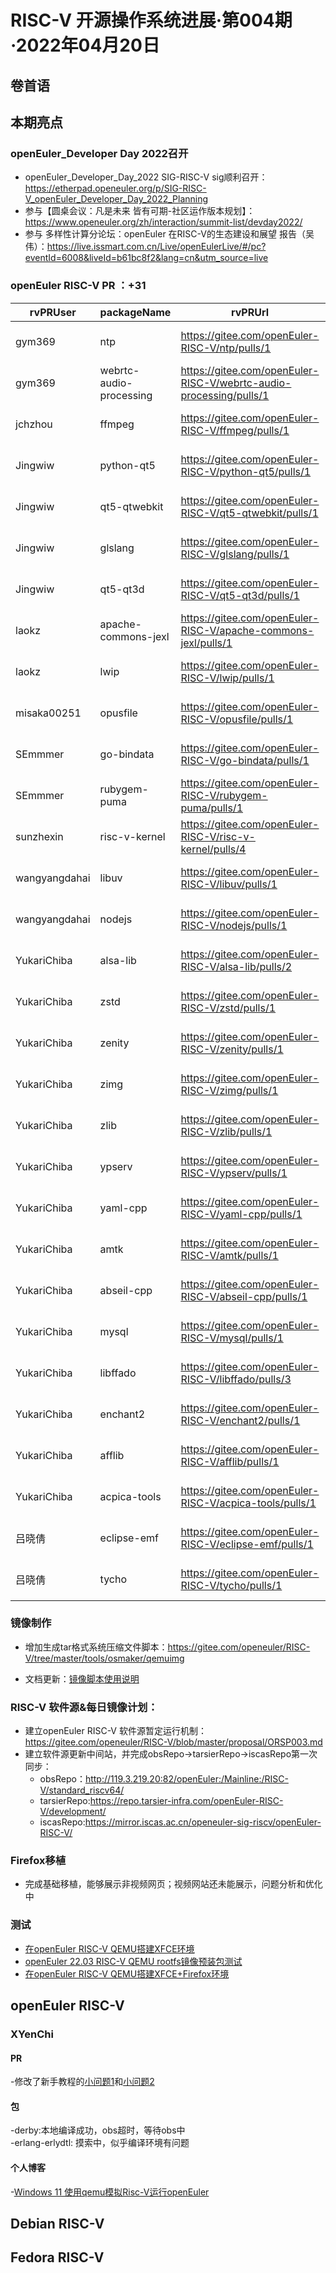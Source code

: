 # RISC-V 开源操作系统进展·第004期·2022年04月20日

## 卷首语

## 本期亮点

### openEuler_Developer Day 2022召开

- openEuler_Developer_Day_2022  SIG-RISC-V sig顺利召开：https://etherpad.openeuler.org/p/SIG-RISC-V_openEuler_Developer_Day_2022_Planning 
- 参与【圆桌会议：凡是未来 皆有可期-社区运作版本规划】：https://www.openeuler.org/zh/interaction/summit-list/devday2022/
- 参与 多样性计算分论坛：openEuler 在RISC-V的生态建设和展望 报告（吴伟）：https://live.issmart.com.cn/Live/openEulerLive/#/pc?eventId=6008&liveId=b61bc8f2&lang=cn&utm_source=live

### openEuler RISC-V PR ：+31

| rvPRUser      | packageName             | rvPRUrl                                                      | rvPRStatus | created_at          |
| ------------- | ----------------------- | ------------------------------------------------------------ | ---------- | ------------------- |
| gym369        | ntp                     | https://gitee.com/openEuler-RISC-V/ntp/pulls/1               | open       | 2022-04-16 23:04:58 |
| gym369        | webrtc-audio-processing | https://gitee.com/openEuler-RISC-V/webrtc-audio-processing/pulls/1 | merged     | 2022-04-11 00:25:07 |
| jchzhou       | ffmpeg                  | https://gitee.com/openEuler-RISC-V/ffmpeg/pulls/1            | merged     | 2022-04-19 11:53:05 |
| Jingwiw       | python-qt5              | https://gitee.com/openEuler-RISC-V/python-qt5/pulls/1        | merged     | 2022-04-18 01:22:08 |
| Jingwiw       | qt5-qtwebkit            | https://gitee.com/openEuler-RISC-V/qt5-qtwebkit/pulls/1      | open       | 2022-04-17 15:08:33 |
| Jingwiw       | glslang                 | https://gitee.com/openEuler-RISC-V/glslang/pulls/1           | merged     | 2022-04-15 20:43:30 |
| Jingwiw       | qt5-qt3d                | https://gitee.com/openEuler-RISC-V/qt5-qt3d/pulls/1          | merged     | 2022-04-08 22:15:00 |
| laokz         | apache-commons-jexl     | https://gitee.com/openEuler-RISC-V/apache-commons-jexl/pulls/1 | merged     | 2022-04-15 22:42:09 |
| laokz         | lwip                    | https://gitee.com/openEuler-RISC-V/lwip/pulls/1              | merged     | 2022-04-13 14:05:59 |
| misaka00251   | opusfile                | https://gitee.com/openEuler-RISC-V/opusfile/pulls/1          | merged     | 2022-04-07 21:57:29 |
| SEmmmer       | go-bindata              | https://gitee.com/openEuler-RISC-V/go-bindata/pulls/1        | merged     | 2022-04-15 13:31:43 |
| SEmmmer       | rubygem-puma            | https://gitee.com/openEuler-RISC-V/rubygem-puma/pulls/1      | merged     | 2022-04-10 11:38:58 |
| sunzhexin     | risc-v-kernel           | https://gitee.com/openEuler-RISC-V/risc-v-kernel/pulls/4     | merged     | 2022-04-07 16:36:49 |
| wangyangdahai | libuv                   | https://gitee.com/openEuler-RISC-V/libuv/pulls/1             | merged     | 2022-04-08 12:25:37 |
| wangyangdahai | nodejs                  | https://gitee.com/openEuler-RISC-V/nodejs/pulls/1            | merged     | 2022-04-08 10:44:05 |
| YukariChiba   | alsa-lib                | https://gitee.com/openEuler-RISC-V/alsa-lib/pulls/2          | open       | 2022-04-19 15:17:10 |
| YukariChiba   | zstd                    | https://gitee.com/openEuler-RISC-V/zstd/pulls/1              | open       | 2022-04-15 13:04:38 |
| YukariChiba   | zenity                  | https://gitee.com/openEuler-RISC-V/zenity/pulls/1            | merged     | 2022-04-15 12:19:14 |
| YukariChiba   | zimg                    | https://gitee.com/openEuler-RISC-V/zimg/pulls/1              | merged     | 2022-04-15 12:18:15 |
| YukariChiba   | zlib                    | https://gitee.com/openEuler-RISC-V/zlib/pulls/1              | open       | 2022-04-15 12:17:00 |
| YukariChiba   | ypserv                  | https://gitee.com/openEuler-RISC-V/ypserv/pulls/1            | merged     | 2022-04-15 12:09:00 |
| YukariChiba   | yaml-cpp                | https://gitee.com/openEuler-RISC-V/yaml-cpp/pulls/1          | open       | 2022-04-15 12:08:15 |
| YukariChiba   | amtk                    | https://gitee.com/openEuler-RISC-V/amtk/pulls/1              | open       | 2022-04-15 12:07:30 |
| YukariChiba   | abseil-cpp              | https://gitee.com/openEuler-RISC-V/abseil-cpp/pulls/1        | open       | 2022-04-15 12:05:20 |
| YukariChiba   | mysql                   | https://gitee.com/openEuler-RISC-V/mysql/pulls/1             | merged     | 2022-04-14 04:47:04 |
| YukariChiba   | libffado                | https://gitee.com/openEuler-RISC-V/libffado/pulls/3          | merged     | 2022-04-14 03:10:47 |
| YukariChiba   | enchant2                | https://gitee.com/openEuler-RISC-V/enchant2/pulls/1          | merged     | 2022-04-14 03:01:50 |
| YukariChiba   | afflib                  | https://gitee.com/openEuler-RISC-V/afflib/pulls/1            | merged     | 2022-04-13 18:14:29 |
| YukariChiba   | acpica-tools            | https://gitee.com/openEuler-RISC-V/acpica-tools/pulls/1      | merged     | 2022-04-13 16:25:27 |
| 吕晓倩        | eclipse-emf             | https://gitee.com/openEuler-RISC-V/eclipse-emf/pulls/1       | merged     | 2022-04-07 13:48:17 |
| 吕晓倩        | tycho                   | https://gitee.com/openEuler-RISC-V/tycho/pulls/1             | open       | 2022-04-07 10:20:00 |



### 镜像制作

- 增加生成tar格式系统压缩文件脚本：https://gitee.com/openeuler/RISC-V/tree/master/tools/osmaker/qemuimg

- 文档更新：[镜像脚本使用说明](https://gitee.com/openeuler/RISC-V/blob/master/tools/osmaker/qemuimg/README.md)

### RISC-V 软件源&每日镜像计划：
- 建立openEuler RISC-V 软件源暂定运行机制：https://gitee.com/openeuler/RISC-V/blob/master/proposal/ORSP003.md 
- 建立软件源更新中间站，并完成obsRepo→tarsierRepo→iscasRepo第一次同步：
  - obsRepo：http://119.3.219.20:82/openEuler:/Mainline:/RISC-V/standard_riscv64/ 
  - tarsierRepo:https://repo.tarsier-infra.com/openEuler-RISC-V/development/ 
  - iscasRepo:https://mirror.iscas.ac.cn/openeuler-sig-riscv/openEuler-RISC-V/ 


### Firefox移植
- 完成基础移植，能够展示非视频网页；视频网站还未能展示，问题分析和优化中

### 测试

- [在openEuler RISC-V QEMU搭建XFCE环境](https://gitee.com/yunxiangluo/riscv-openeuler/tree/master/chapter3/class1)
- [openEuler 22.03 RISC-V QEMU rootfs镜像预装包测试](https://gitee.com/yunxiangluo/riscv-openeuler/blob/master/chapter3/class2/oE2203_RISCV_PKG_PRE_INSTALLATION_TEST.md)
- [在openEuler RISC-V QEMU搭建XFCE+Firefox环境](https://gitee.com/yunxiangluo/riscv-openeuler/blob/master/chapter3/class1/README_1.md)



## openEuler RISC-V   
### XYenChi   
#### PR   
-修改了新手教程的[小问题1](https://gitee.com/openeuler/RISC-V/pulls/254)和[小问题2](https://gitee.com/openeuler/community/pulls/3288)
#### 包
-derby:本地编译成功，obs超时，等待obs中   
-erlang-erlydtl: 摸索中，似乎编译环境有问题
#### 个人博客
-[Windows 11 使用qemu模拟Risc-V运行openEuler](https://xyenchi.github.io/2022/04/13/Windows-11%E4%BD%BF%E7%94%A8qemu%E6%A8%A1%E6%8B%9FRisc-V%E8%BF%90%E8%A1%8CopenEuler/) 

## Debian RISC-V

## Fedora RISC-V

